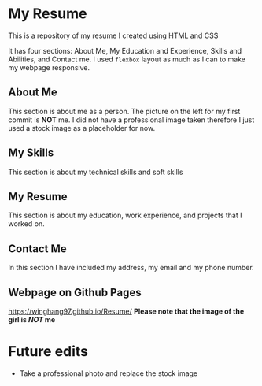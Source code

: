 # My Resume

This is a repository of my resume I created using HTML and CSS

It has four sections: About Me, My Education and Experience, Skills and Abilities, and Contact me.
I used `flexbox` layout as much as I can to make my webpage responsive.

## About Me
This section is about me as a person. The picture on the left for my first commit is **NOT** me. I did not have a professional image taken therefore I just used a stock image as a placeholder for now.

## My Skills
This section is about my technical skills and soft skills

## My Resume
This section is about my education, work experience, and projects that I worked on.

## Contact Me
In this section I have included my address, my email and my phone number.

## Webpage on Github Pages
https://winghang97.github.io/Resume/ **Please note that the image of the girl is _NOT_ me**

# Future edits
- Take a professional photo and replace the stock image
